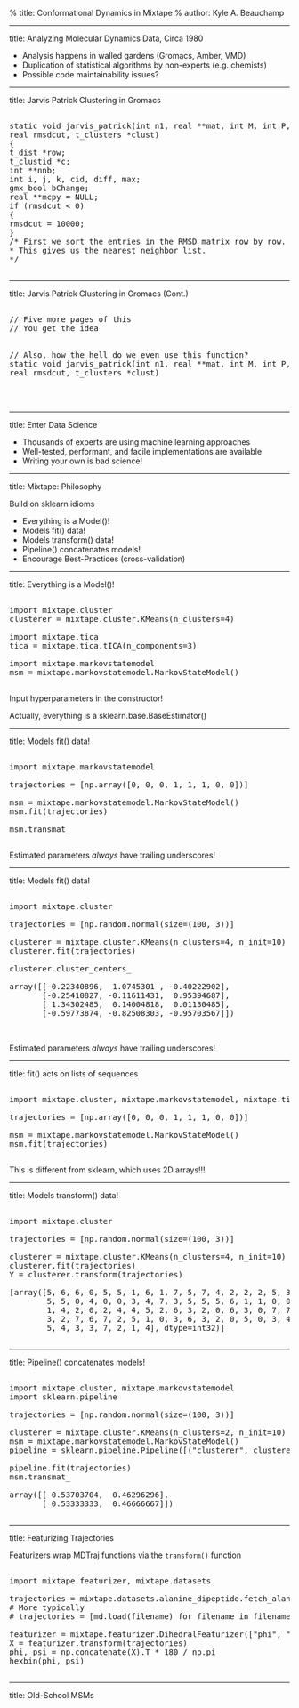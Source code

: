 % title: Conformational Dynamics in Mixtape
% author: Kyle A. Beauchamp

---
title: Analyzing Molecular Dynamics Data, Circa 1980

- Analysis happens in walled gardens (Gromacs, Amber, VMD)
- Duplication of statistical algorithms by non-experts (e.g. chemists)
- Possible code maintainability issues?


---
title: Jarvis Patrick Clustering in Gromacs

<pre class="prettyprint" data-lang="c">

static void jarvis_patrick(int n1, real **mat, int M, int P,
real rmsdcut, t_clusters *clust)
{
t_dist *row;
t_clustid *c;
int **nnb;
int i, j, k, cid, diff, max;
gmx_bool bChange;
real **mcpy = NULL;
if (rmsdcut < 0)
{
rmsdcut = 10000;
}
/* First we sort the entries in the RMSD matrix row by row.
* This gives us the nearest neighbor list.
*/

</pre>

---
title: Jarvis Patrick Clustering in Gromacs (Cont.)

<pre class="prettyprint" data-lang="c">

// Five more pages of this
// You get the idea


// Also, how the hell do we even use this function?
static void jarvis_patrick(int n1, real **mat, int M, int P,
real rmsdcut, t_clusters *clust)



</pre>



---
title: Enter Data Science

- Thousands of experts are using machine learning approaches
- Well-tested, performant, and facile implementations are available
- Writing your own is bad science!


---
title: Mixtape: Philosophy

Build on sklearn idioms

 
- Everything is a Model()!
- Models fit() data!
- Models transform() data!
- Pipeline() concatenates models!
- Encourage Best-Practices (cross-validation)

---
title: Everything is a Model()!


<pre class="prettyprint" data-lang="python">

import mixtape.cluster
clusterer = mixtape.cluster.KMeans(n_clusters=4)

import mixtape.tica
tica = mixtape.tica.tICA(n_components=3)

import mixtape.markovstatemodel
msm = mixtape.markovstatemodel.MarkovStateModel()

</pre>

Input hyperparameters in the constructor!


<footer class="source"> 
Actually, everything is a sklearn.base.BaseEstimator()
</footer>


---
title: Models fit() data!

<pre class="prettyprint" data-lang="python">

import mixtape.markovstatemodel

trajectories = [np.array([0, 0, 0, 1, 1, 1, 0, 0])]

msm = mixtape.markovstatemodel.MarkovStateModel()
msm.fit(trajectories)

msm.transmat_

</pre>

Estimated parameters *always* have trailing underscores!


---
title: Models fit() data!

<pre class="prettyprint" data-lang="python">

import mixtape.cluster

trajectories = [np.random.normal(size=(100, 3))]

clusterer = mixtape.cluster.KMeans(n_clusters=4, n_init=10)
clusterer.fit(trajectories)

clusterer.cluster_centers_

array([[-0.22340896,  1.0745301 , -0.40222902],
       [-0.25410827, -0.11611431,  0.95394687],
       [ 1.34302485,  0.14004818,  0.01130485],
       [-0.59773874, -0.82508303, -0.95703567]])


</pre>

Estimated parameters *always* have trailing underscores!


---
title: fit() acts on lists of sequences


<pre class="prettyprint" data-lang="python">

import mixtape.cluster, mixtape.markovstatemodel, mixtape.tica

trajectories = [np.array([0, 0, 0, 1, 1, 1, 0, 0])]

msm = mixtape.markovstatemodel.MarkovStateModel()
msm.fit(trajectories)

</pre>

This is different from sklearn, which uses 2D arrays!!!


---
title: Models transform() data!

<pre class="prettyprint" data-lang="python">

import mixtape.cluster

trajectories = [np.random.normal(size=(100, 3))]

clusterer = mixtape.cluster.KMeans(n_clusters=4, n_init=10)
clusterer.fit(trajectories)
Y = clusterer.transform(trajectories)

[array([5, 6, 6, 0, 5, 5, 1, 6, 1, 7, 5, 7, 4, 2, 2, 2, 5, 3, 0, 0, 1, 3, 0,
        5, 5, 0, 4, 0, 0, 3, 4, 7, 3, 5, 5, 5, 6, 1, 1, 0, 0, 7, 4, 4, 2, 6,
        1, 4, 2, 0, 2, 4, 4, 5, 2, 6, 3, 2, 0, 6, 3, 0, 7, 7, 7, 0, 0, 0, 3,
        3, 2, 7, 6, 7, 2, 5, 1, 0, 3, 6, 3, 2, 0, 5, 0, 3, 4, 2, 5, 4, 1, 5,
        5, 4, 3, 3, 7, 2, 1, 4], dtype=int32)]

</pre>

---
title: Pipeline() concatenates models!


<pre class="prettyprint" data-lang="python">

import mixtape.cluster, mixtape.markovstatemodel
import sklearn.pipeline

trajectories = [np.random.normal(size=(100, 3))]

clusterer = mixtape.cluster.KMeans(n_clusters=2, n_init=10)
msm = mixtape.markovstatemodel.MarkovStateModel()
pipeline = sklearn.pipeline.Pipeline([("clusterer", clusterer), ("msm", msm)])

pipeline.fit(trajectories)
msm.transmat_

array([[ 0.53703704,  0.46296296],
       [ 0.53333333,  0.46666667]])

</pre>


---
title: Featurizing Trajectories

Featurizers wrap MDTraj functions via the `transform()` function

<pre class="prettyprint" data-lang="python">

import mixtape.featurizer, mixtape.datasets

trajectories = mixtape.datasets.alanine_dipeptide.fetch_alanine_dipeptide()["trajectories"]
# More typically
# trajectories = [md.load(filename) for filename in filenames]

featurizer = mixtape.featurizer.DihedralFeaturizer(["phi", "psi"], sincos=False)
X = featurizer.transform(trajectories)
phi, psi = np.concatenate(X).T * 180 / np.pi
hexbin(phi, psi)

</pre>


---
title: Old-School MSMs


